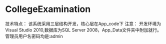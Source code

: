 CollegeExamination
==================
技术特点：
该系统采用三层结构开发，核心层在App_code下
注意：
    开发环境为Visual Studio 2010,数据库为SQL Server 2008，App_Data文件夹中附加就行。
    管理员用户名密码均是:admin
